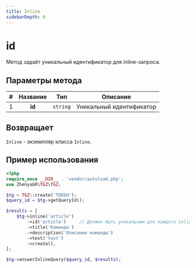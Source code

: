 ```yaml
---
title: Inline
sidebarDepth: 0
---
```


# id
Метод задаёт уникальный идентификатор для inline-запроса.

## Параметры метода
| # | Название |       Тип        | Описание |
|:-:|:--------:|:----------------:|:--------:|
| 1 | **id** | `string` | Уникальный идентификатор |

## Возвращает
`Inline` - экземпляр класса `Inline`.

## Пример использования
```php
<?php
require_once __DIR__ . 'vendor/autoload.php';
use ZhenyaGR\TGZ\TGZ;

$tg = TGZ::create('ТОКЕН');
$query_id = $tg->getQueryId();

$results = [
    $tg->inline('article')
        ->id('article')     // Должен быть уникальным для каждого inline-запроса
        ->title('Команда')
        ->description('Описание команды')
        ->text('text')
        ->create(),
];

$tg->answerInlineQuery($query_id, $results);
```